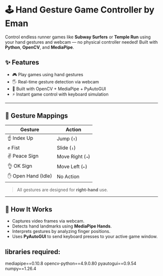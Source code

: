 # 🕹️ Hand Gesture Game Controller by Eman

Control endless runner games like **Subway Surfers** or **Temple Run** using your hand gestures and webcam — no physical controller needed! 
Built with **Python**, **OpenCV**, and **MediaPipe**.

## ✨ Features

- 🎮 Play games using hand gestures
- 🖐️ Real-time gesture detection via webcam
- 🤖 Built with OpenCV + MediaPipe + PyAutoGUI
- ⚡ Instant game control with keyboard simulation

---

## 🧠 Gesture Mappings

| Gesture            | Action         |
|--------------------|----------------|
| ☝️ Index Up         | Jump (`↑`)     |
| ✊ Fist              | Slide (`↓`)    |
| ✌️ Peace Sign       | Move Right (`→`) |
| 👌 OK Sign          | Move Left (`←`)  |
| ✋ Open Hand (Idle) | No Action      |

> All gestures are designed for **right-hand** use.

---

## 🚀 How It Works

- Captures video frames via webcam.
- Detects hand landmarks using **MediaPipe Hands**.
- Interprets gestures by analyzing finger positions.
- Uses **PyAutoGUI** to send keyboard presses to your active game window.

## libraries required:
mediapipe==0.10.8
opencv-python==4.9.0.80
pyautogui==0.9.54
numpy==1.26.4

